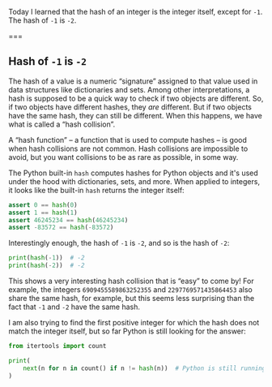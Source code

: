Today I learned that the hash of an integer is the integer itself, except for `-1`. The hash of `-1` is `-2`.

===


## Hash of `-1` is `-2`

The hash of a value is a numeric “signature” assigned to that value used in data structures like dictionaries and sets.
Among other interpretations, a hash is supposed to be a quick way to check if two objects are different.
So, if two objects have different hashes, they _are_ different.
But if two objects have the same hash, they can still be different.
When this happens, we have what is called a “hash collision”.

A “hash function” – a function that is used to compute hashes – is good when hash collisions are not common.
Hash collisions are impossible to avoid, but you want collisions to be as rare as possible, in some way.

The Python built-in `hash` computes hashes for Python objects and it's used under the hood with dictionaries, sets, and more.
When applied to integers, it looks like the built-in `hash` returns the integer itself:

```py
assert 0 == hash(0)
assert 1 == hash(1)
assert 46245234 == hash(46245234)
assert -83572 == hash(-83572)
```

Interestingly enough, the hash of `-1` is `-2`, and so is the hash of `-2`:

```py
print(hash(-1))  # -2
print(hash(-2))  # -2
```

This shows a very interesting hash collision that is “easy” to come by!
For example, the integers `6909455589863252355` and `2297769571435864453` also share the same hash, for example, but this seems less surprising than the fact that `-1` and `-2` have the same hash.

I am also trying to find the first positive integer for which the hash does not match the integer itself, but so far Python is still looking for the answer:

```py
from itertools import count

print(
    next(n for n in count() if n != hash(n))  # Python is still running this on my computer.
)
```
